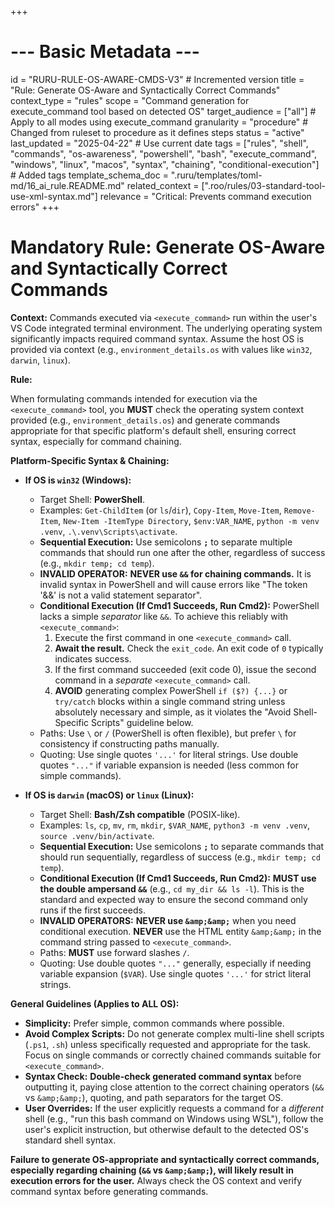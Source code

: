 +++
# --- Basic Metadata ---
id = "RURU-RULE-OS-AWARE-CMDS-V3" # Incremented version
title = "Rule: Generate OS-Aware and Syntactically Correct Commands"
context_type = "rules"
scope = "Command generation for execute_command tool based on detected OS"
target_audience = ["all"] # Apply to all modes using execute_command
granularity = "procedure" # Changed from ruleset to procedure as it defines steps
status = "active"
last_updated = "2025-04-22" # Use current date
tags = ["rules", "shell", "commands", "os-awareness", "powershell", "bash", "execute_command", "windows", "linux", "macos", "syntax", "chaining", "conditional-execution"] # Added tags
template_schema_doc = ".ruru/templates/toml-md/16_ai_rule.README.md"
related_context = [".roo/rules/03-standard-tool-use-xml-syntax.md"]
relevance = "Critical: Prevents command execution errors"
+++

# Mandatory Rule: Generate OS-Aware and Syntactically Correct Commands

**Context:** Commands executed via `<execute_command>` run within the user's VS Code integrated terminal environment. The underlying operating system significantly impacts required command syntax. Assume the host OS is provided via context (e.g., `environment_details.os` with values like `win32`, `darwin`, `linux`).

**Rule:**

When formulating commands intended for execution via the `<execute_command>` tool, you **MUST** check the operating system context provided (e.g., `environment_details.os`) and generate commands appropriate for that specific platform's default shell, ensuring correct syntax, especially for command chaining.

**Platform-Specific Syntax & Chaining:**

*   **If OS is `win32` (Windows):**
    *   Target Shell: **PowerShell**.
    *   Examples: `Get-ChildItem` (or `ls`/`dir`), `Copy-Item`, `Move-Item`, `Remove-Item`, `New-Item -ItemType Directory`, `$env:VAR_NAME`, `python -m venv .venv`, `.\.venv\Scripts\activate`.
    *   **Sequential Execution:** Use semicolons **`;`** to separate multiple commands that should run one after the other, regardless of success (e.g., `mkdir temp; cd temp`).
    *   **INVALID OPERATOR:** **NEVER use `&&` for chaining commands.** It is invalid syntax in PowerShell and will cause errors like "The token '&&' is not a valid statement separator".
    *   **Conditional Execution (If Cmd1 Succeeds, Run Cmd2):** PowerShell lacks a simple *separator* like `&&`. To achieve this reliably with `<execute_command>`:
        1.  Execute the first command in one `<execute_command>` call.
        2.  **Await the result.** Check the `exit_code`. An exit code of `0` typically indicates success.
        3.  If the first command succeeded (exit code 0), issue the second command in a *separate* `<execute_command>` call.
        4.  **AVOID** generating complex PowerShell `if ($?) {...}` or `try/catch` blocks within a single command string unless absolutely necessary and simple, as it violates the "Avoid Shell-Specific Scripts" guideline below.
    *   Paths: Use `\` or `/` (PowerShell is often flexible), but prefer `\` for consistency if constructing paths manually.
    *   Quoting: Use single quotes `'...'` for literal strings. Use double quotes `"..."` if variable expansion is needed (less common for simple commands).

*   **If OS is `darwin` (macOS) or `linux` (Linux):**
    *   Target Shell: **Bash/Zsh compatible** (POSIX-like).
    *   Examples: `ls`, `cp`, `mv`, `rm`, `mkdir`, `$VAR_NAME`, `python3 -m venv .venv`, `source .venv/bin/activate`.
    *   **Sequential Execution:** Use semicolons **`;`** to separate commands that should run sequentially, regardless of success (e.g., `mkdir temp; cd temp`).
    *   **Conditional Execution (If Cmd1 Succeeds, Run Cmd2):** **MUST use the double ampersand `&&`** (e.g., `cd my_dir && ls -l`). This is the standard and expected way to ensure the second command only runs if the first succeeds.
    *   **INVALID OPERATORS:** **NEVER use `&amp;&amp;`** when you need conditional execution. **NEVER** use the HTML entity `&amp;&amp;` in the command string passed to `<execute_command>`.
    *   Paths: **MUST** use forward slashes `/`.
    *   Quoting: Use double quotes `"..."` generally, especially if needing variable expansion (`$VAR`). Use single quotes `'...'` for strict literal strings.

**General Guidelines (Applies to ALL OS):**

*   **Simplicity:** Prefer simple, common commands where possible.
*   **Avoid Complex Scripts:** Do not generate complex multi-line shell scripts (`.ps1`, `.sh`) unless specifically requested and appropriate for the task. Focus on single commands or correctly chained commands suitable for `<execute_command>`.
*   **Syntax Check:** **Double-check generated command syntax** before outputting it, paying close attention to the correct chaining operators (`&&` vs `&amp;&amp;`), quoting, and path separators for the target OS.
*   **User Overrides:** If the user explicitly requests a command for a *different* shell (e.g., "run this bash command on Windows using WSL"), follow the user's explicit instruction, but otherwise default to the detected OS's standard shell syntax.

**Failure to generate OS-appropriate and syntactically correct commands, especially regarding chaining (`&&` vs `&amp;&amp;`), will likely result in execution errors for the user.** Always check the OS context and verify command syntax before generating commands.